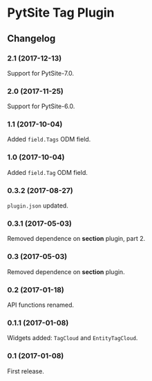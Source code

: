 # PytSite Tag Plugin


## Changelog


### 2.1 (2017-12-13)

Support for PytSite-7.0.


### 2.0 (2017-11-25)

Support for PytSite-6.0.


### 1.1 (2017-10-04)

Added `field.Tags` ODM field.


### 1.0 (2017-10-04)

Added `field.Tag` ODM field.


### 0.3.2 (2017-08-27)

`plugin.json` updated.


### 0.3.1 (2017-05-03)

Removed dependence on **section** plugin, part 2.


### 0.3 (2017-05-03)

Removed dependence on **section** plugin.


### 0.2 (2017-01-18)

API functions renamed.


### 0.1.1 (2017-01-08)

Widgets added: `TagCloud` and `EntityTagCloud`.


### 0.1 (2017-01-08)

First release.
